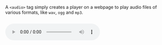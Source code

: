 A `<audio>` tag simply creates a player on a webpage to play audio files of
various formats, like `wav`, `ogg` and `mp3`.

<codeblock language="html" type="lesson">
<code>
<audio controls>
  <source src="https://www2.cs.uic.edu/~i101/SoundFiles/CantinaBand60.wav" type="audio/wav">
</audio>
</code>
</codeblock>
